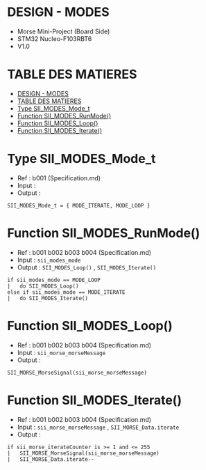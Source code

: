 # DESIGN - MODES

- Morse  Mini-Project (Board Side)
- STM32 Nucleo-F103RBT6
- V1.0

# TABLE DES MATIERES
- [DESIGN - MODES](#design---modes)
- [TABLE DES MATIERES](#table-des-matieres)
- [Type SII\_MODES\_Mode\_t](#type-sii_modes_mode_t)
- [Function SII\_MODES\_RunMode()](#function-sii_modes_runmode)
- [Function SII\_MODES\_Loop()](#function-sii_modes_loop)
- [Function SII\_MODES\_Iterate()](#function-sii_modes_iterate)


# Type SII_MODES_Mode_t

- Ref : b001 (Specification.md)
- Input :
- Output :

```
SII_MODES_Mode_t = { MODE_ITERATE, MODE_LOOP }
```

# Function SII_MODES_RunMode()

- Ref : b001 b002 b003 b004 (Specification.md)
- Input : `sii_modes_mode`
- Output : `SII_MODES_Loop()` , `SII_MODES_Iterate()`

```
if sii_modes_mode == MODE_LOOP
|   do SII_MODES_Loop()
else if sii_modes_mode == MODE_ITERATE
|   do SII_MODES_Iterate()
```

# Function SII_MODES_Loop()

- Ref : b001 b002 b003 b004 (Specification.md)
- Input : `sii_morse_morseMessage`
- Output :

```
SII_MORSE_MorseSignal(sii_morse_morseMessage)
```

# Function SII_MODES_Iterate()

- Ref : b001 b002 b003 b004 (Specification.md)
- Input : `sii_morse_morseMessage` , `SII_MORSE_Data.iterate`
- Output :

```
if sii_morse_iterateCounter is >= 1 and <= 255
|   SII_MORSE_MorseSignal(sii_morse_morseMessage)
|   SII_MORSE_Data.iterate--
```